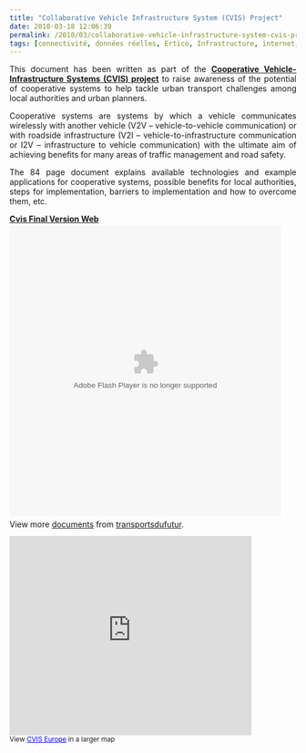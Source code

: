 ```yaml
---
title: "Collaborative Vehicle Infrastructure System (CVIS) Project"
date: 2010-03-18 12:06:39
permalink: /2010/03/collaborative-vehicle-infrastructure-system-cvis-project.html
tags: [connectivité, données réelles, Ertico, Infrastructure, internet, internet des objets, iphone, multimodes, open source, partage de données, partage de la voirie, péage urbain, roadpricing, Service de mobilité]
---
```


<p style="text-align: justify">This document has been written as part of the <strong><span style="text-decoration: underline"><a href="http://www.cvisproject.org/" target="_blank">Cooperative Vehicle-Infrastructure Systems (CVIS) project</a></span></strong> to raise awareness of the potential of cooperative systems to help tackle urban transport challenges among local authorities and urban planners. </p> <p style="text-align: justify">Cooperative systems are systems by which a vehicle communicates wirelessly with another vehicle (V2V – vehicle-to-vehicle communication) or with roadside infrastructure (V2I – vehicle-to-infrastructure communication or I2V – infrastructure to vehicle communication) with the ultimate aim of achieving benefits for many areas of traffic management and road safety. </p> <p style="text-align: justify">The 84 page document explains available technologies and example applications for cooperative systems, possible benefits for local authorities, steps for implementation, barriers to implementation and how to overcome them, etc. </p> <p style="text-align: justify"> </p>  <!--more-->  <div id="__ss_3465116" style="WIDTH: 477px"><strong style="MARGIN: 12px 0px 4px; DISPLAY: block"><a href="http://www.slideshare.net/transportsdufutur/cvis-final-version-web" title="Cvis Final Version Web">Cvis Final Version Web</a></strong> <object height="510" width="477"><param name="movie" value="http://static.slidesharecdn.com/swf/ssplayerd.swf?doc=cvisfinalversionweb-100318054950-phpapp02&stripped_title=cvis-final-version-web" /><param name="allowFullScreen" value="true" /><param name="allowScriptAccess" value="always" /> <embed allowfullscreen="true" allowscriptaccess="always" height="510" src="http://static.slidesharecdn.com/swf/ssplayerd.swf?doc=cvisfinalversionweb-100318054950-phpapp02&stripped_title=cvis-final-version-web" type="application/x-shockwave-flash" width="477" /></object> <div style="PADDING-BOTTOM: 12px; PADDING-LEFT: 0px; PADDING-RIGHT: 0px; PADDING-TOP: 5px">View more <a href="http://www.slideshare.net/">documents</a> from <a href="http://www.slideshare.net/transportsdufutur">transportsdufutur</a>.</div></div><iframe frameborder="0" height="350" marginheight="0" marginwidth="0" scrolling="no" src="http://maps.google.com/maps/ms?source=embed&hl=en&geocode=&mrt=loc&ie=UTF8&hq=&hnear=Poza+Licentziatuaren+Kalea,+51,+48011+Bilbao,+Biscay,+Basque+Country,+Spain&oe=UTF8&msa=0&msid=115319440897685759887.00047811bd0cf6e0466d1&t=h&ll=57.231503,10.546875&spn=38.920652,48.339844&iwloc=00047811d3c4509b332df&output=embed" width="425"></iframe><br /><small>View <a href="http://maps.google.com/maps/ms?source=embed&hl=en&geocode=&mrt=loc&ie=UTF8&hq=&hnear=Poza+Licentziatuaren+Kalea,+51,+48011+Bilbao,+Biscay,+Basque+Country,+Spain&oe=UTF8&msa=0&msid=115319440897685759887.00047811bd0cf6e0466d1&t=h&ll=57.231503,10.546875&spn=38.920652,48.339844&iwloc=00047811d3c4509b332df" style="TEXT-ALIGN: left; COLOR: #0000ff">CVIS Europe</a> in a larger map</small>
